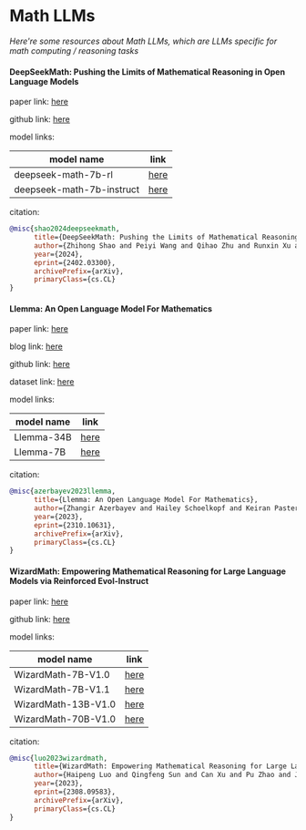 # Math LLMs
*Here're some resources about Math LLMs, which are LLMs specific for math computing / reasoning tasks*


#### DeepSeekMath: Pushing the Limits of Mathematical Reasoning in Open Language Models

paper link: [here](https://arxiv.org/pdf/2402.03300.pdf)

github link: [here](https://github.com/deepseek-ai/DeepSeek-Math)

model links:

|model name|link|
|-|-|
|deepseek-math-7b-rl|[here](https://huggingface.co/deepseek-ai/deepseek-math-7b-rl)|
|deepseek-math-7b-instruct|[here](https://huggingface.co/deepseek-ai/deepseek-math-7b-instruct)|


citation:
```bibtex
@misc{shao2024deepseekmath,
      title={DeepSeekMath: Pushing the Limits of Mathematical Reasoning in Open Language Models}, 
      author={Zhihong Shao and Peiyi Wang and Qihao Zhu and Runxin Xu and Junxiao Song and Mingchuan Zhang and Y. K. Li and Y. Wu and Daya Guo},
      year={2024},
      eprint={2402.03300},
      archivePrefix={arXiv},
      primaryClass={cs.CL}
}
```


#### Llemma: An Open Language Model For Mathematics

paper link: [here](https://arxiv.org/pdf/2310.10631.pdf)

blog link: [here](https://blog.eleuther.ai/llemma/)

github link: [here](https://github.com/EleutherAI/math-lm)

dataset link: [here](https://huggingface.co/datasets/EleutherAI/proof-pile-2)

model links:

|model name|link|
|-|-|
|Llemma-34B|[here](https://huggingface.co/EleutherAI/llemma_34b)|
|Llemma-7B|[here](https://huggingface.co/EleutherAI/llemma_7b)|

citation:
```bibtex
@misc{azerbayev2023llemma,
      title={Llemma: An Open Language Model For Mathematics}, 
      author={Zhangir Azerbayev and Hailey Schoelkopf and Keiran Paster and Marco Dos Santos and Stephen McAleer and Albert Q. Jiang and Jia Deng and Stella Biderman and Sean Welleck},
      year={2023},
      eprint={2310.10631},
      archivePrefix={arXiv},
      primaryClass={cs.CL}
}
```

#### WizardMath: Empowering Mathematical Reasoning for Large Language Models via Reinforced Evol-Instruct

paper link: [here](https://arxiv.org/pdf/2308.09583.pdf)

github link: [here](https://github.com/nlpxucan/WizardLM)

model links:

|model name|link|
|-|-|
|WizardMath-7B-V1.0|[here](https://huggingface.co/WizardLM/WizardMath-7B-V1.0)|
|WizardMath-7B-V1.1|[here](https://huggingface.co/WizardLM/WizardMath-7B-V1.1)|
|WizardMath-13B-V1.0|[here](https://huggingface.co/WizardLM/WizardMath-13B-V1.0)|
|WizardMath-70B-V1.0|[here](https://huggingface.co/WizardLM/WizardMath-70B-V1.0)|


citation: 
```bibtex
@misc{luo2023wizardmath,
      title={WizardMath: Empowering Mathematical Reasoning for Large Language Models via Reinforced Evol-Instruct}, 
      author={Haipeng Luo and Qingfeng Sun and Can Xu and Pu Zhao and Jianguang Lou and Chongyang Tao and Xiubo Geng and Qingwei Lin and Shifeng Chen and Dongmei Zhang},
      year={2023},
      eprint={2308.09583},
      archivePrefix={arXiv},
      primaryClass={cs.CL}
}
```